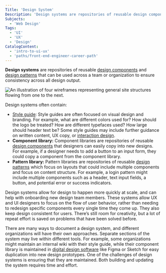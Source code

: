 ```yaml
---
Title: 'Design System'
Description: 'Design systems are repositories of reusable design components and design patterns that can be used across a team or organization to ensure consistency across all design output.'
Subjects:
  - 'Web Design'
Tags:
  - 'UI'
  - 'UX'
  - 'Design'
CatalogContent:
  - 'intro-to-ui-ux'
  - 'paths/front-end-engineer-career-path'
---
```


**Design systems** are repositories of reusable [design components](https://www.codecademy.com/resources/docs/uiux/design-component) and [design patterns](https://www.codecademy.com/resources/docs/uiux/design-pattern) that can be used across a team or organization to ensure consistency across all design output.

![An illustration of four wireframes representing general site structures flowing from one to the next.](https://raw.githubusercontent.com/Codecademy/docs/main/media/design-system.png)

Design systems often contain:

- [Style guide](https://www.codecademy.com/resources/docs/uiux/style-guide): Style guides are often focused on visual design and branding. For example, what are different colors used for? How should the logo be treated? How are different typefaces used? How large should header text be? Some style guides may include further guidance on written content, UX copy, or [interaction design](https://www.codecademy.com/resources/docs/uiux/interaction-design).
- **Component library:** Component libraries are repositories of reusable [design components](ttps://www.codecademy.com/resources/docs/uiux/design-component) that designers can easily copy into new designs. For example, if a designer needs to add a button to an input form, they could copy a component from the component library.
- **Pattern library:** Pattern libraries are repositories of reusable [design patterns](https://www.codecademy.com/resources/docs/uiux/design-pattern) which focus on layouts that could include multiple components and focus on content structure. For example, a login pattern might include multiple components such as a header, text input fields, a button, and potential error or success indicators.

Design systems allow for design to happen more quickly at scale, and can help with onboarding new design team members. These systems allow UX and UI designers to focus on the flow of user behavior, rather than needing to redesign specific components every single time they come up. They also keep design consistent for users. There’s still room for creativity, but a lot of repeat effort is saved on problems that have been solved before.

There are many ways to document a design system, and different organizations will have their own approaches. Separate sections of the system may live within different tools. For example, some organizations might maintain an internal wiki with their style guide, while their component library is maintained in [digital design software](https://www.codecademy.com/resources/docs/uiux/design-software) like Figma or Sketch for easy duplication into new design prototypes. One of the challenges of design systems is ensuring that they are maintained. Both building and updating the system requires time and effort.
